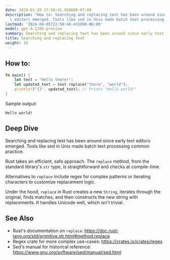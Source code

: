 ```yaml
---
date: 2024-01-20 17:58:41.958690-07:00
description: "How to: Searching and replacing text has been around since early text\
  \ editors emerged. Tools like sed in Unix made batch text processing common practice.\u2026"
lastmod: '2024-04-05T22:50:48.431098-06:00'
model: gpt-4-1106-preview
summary: Searching and replacing text has been around since early text editors emerged.
title: Searching and replacing text
weight: 10
---
```


## How to:
```Rust
fn main() {
    let text = "Hello there!";
    let updated_text = text.replace("there", "world");
    println!("{}", updated_text); // Prints "Hello world!"
}
```

Sample output:
```
Hello world!
```

## Deep Dive
Searching and replacing text has been around since early text editors emerged. Tools like sed in Unix made batch text processing common practice.

Rust takes an efficient, safe approach. The `replace` method, from the standard library's `str` type, is straightforward and checks at compile-time.

Alternatives to `replace` include regex for complex patterns or iterating characters to customize replacement logic.

Under the hood, `replace` in Rust creates a new `String`, iterates through the original, finds matches, and then constructs the new string with replacements. It handles Unicode well, which isn't trivial.

## See Also
- Rust's documentation on `replace`: https://doc.rust-lang.org/std/primitive.str.html#method.replace
- Regex crate for more complex use-cases: https://crates.io/crates/regex
- Sed's manual for historical reference: https://www.gnu.org/software/sed/manual/sed.html
